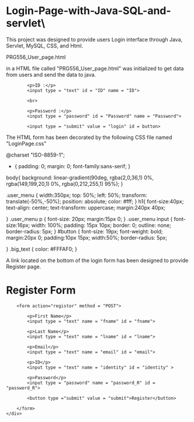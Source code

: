 # Login-Page-with-Java-SQL-and-servlet\

This project was designed to provide users Login interface through Java, Servlet, MySQL, CSS, and Html.

PRG556_User_page.html

<form> in a HTML file called "PRG556_User_page.html" was initialized to get data from users and send the data to java.

<form action="PRG556_servlet" method = "POST">
	
			<p>ID :</p>
			<input type = "text" id = "ID" name = "ID">
		
			<br>
		
			<p>Password :</p>
			<input type = "password" id = "Password" name = "Password">	

			<input type = "submit" value = "login" id = button>
		
</form>

The HTML form has been decorated by the following CSS file named "LoginPage.css"

@charset "ISO-8859-1";

* {
	padding: 0;
	margin: 0;
	font-family:sans-serif;
}

body{
	background: linear-gradient(90deg, rgba(2,0,36,1) 0%, rgba(149,199,20,1) 0%, rgba(0,212,255,1) 95%);
}

.user_menu
{
	width:350px;
	top: 50%;
	left: 50%;
	transform: translate(-50%,-50%);
	position: absolute;
	color: #fff;
}
h1{
	font-size:40px;
	text-align: center;
	text-transform: uppercase;
	margin:240px 40px;
	
}
.user_menu p
{
	font-size: 20px;
	margin:15px 0;
}
.user_menu input
{
	font-size:16px;
	width: 100%;
	padding: 15px 10px;
	border: 0;
	outline: none;
	border-radius: 5px;
}
#button
{
	font-size: 19px;
	font-weight: bold;
	margin:20px 0;
	padding:10px 15px;
	width:50%;
	border-radius: 5px;
	
}
.big_text
{
	color: #FFFAF0;
}
	
	
A link located on the bottom of the login form has been designed to provide Register page. 

<!DOCTYPE html>
<html>
<head>
<meta charset="ISO-8859-1">
<title>Insert title here</title>
<link rel="stylesheet" href="RegisterDesign.css">

</head>
<body>
	<h1>Register Form</h1>
	<div class = "register_line">
	
		
		
		<form action="registor" method = "POST">
		
			<p>First Name</p>
			<input type = "text" name = "fname" id = "fname">
		
			<p>Last Name</p>
			<input type = "text" name = "lname" id = "lname">
		
			<p>Email</p>
			<input type = "text" name = "email" id = "email">

			<p>ID</p>
			<input type = "text" name = "identity" id = "identity" >
					
			<p>Password</p>
			<input type = "password" name = "password_R" id = "password_R">
			
			<button type ="submit" value = "submit">Register</button>
		
		</form>
	</div>
</body>
</html>


